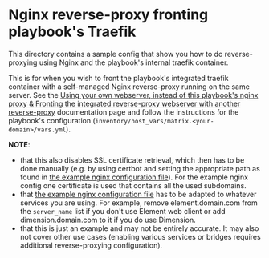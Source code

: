 # Nginx reverse-proxy fronting playbook's Traefik

This directory contains a sample config that show you how to do reverse-proxying using Nginx and the playbook's internal traefik container.

This is for when you wish to front the playbook's integrated traefik container with a self-managed Nginx reverse-proxy running on the same server.
See the [Using your own webserver, instead of this playbook's nginx proxy & Fronting the integrated reverse-proxy webserver with another reverse-proxy](../../docs/configuring-playbook-own-webserver.md#fronting-the-integrated-reverse-proxy-webserver-with-another-reverse-proxy) documentation page and follow the instructions for the playbook's configuration (`inventory/host_vars/matrix.<your-domain>/vars.yml`).

**NOTE**: 
- that this also disables SSL certificate retrieval, which then has to be done manually (e.g. by using certbot and setting the appropriate path as found in [the example nginx configuration file](./matrix.conf)). For the example nginx config one certificate is used that contains all the used subdomains.
- that [the example nginx configuration file](./matrix.conf) has to be adapted to whatever services you are using. For example, remove element.domain.com from the `server_name` list if you don't use Element web client or add dimension.domain.com to it if you do use Dimension.
- that this is just an example and may not be entirely accurate. It may also not cover other use cases (enabling various services or bridges requires additional reverse-proxying configuration).
